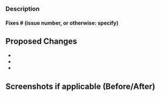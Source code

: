 ### Description

#### Fixes # (issue number, or otherwise: specify)

## Proposed Changes

  -
  -
  -
  
## Screenshots if applicable (Before/After)

